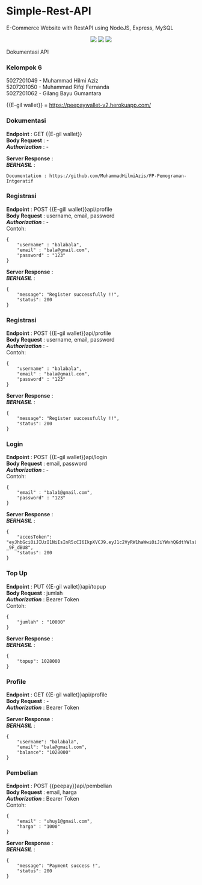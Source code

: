 # Simple-Rest-API
E-Commerce Website with RestAPI using NodeJS, Express, MySQL

<p align="center">
    <img src="https://img.icons8.com/color/100/00000/mysql-logo.png"/>
    <img src="https://img.icons8.com/color/100/00000/javascript--v2.png"/>
    <img src="https://img.icons8.com/color/100/00000/nodejs.png"/>
</p>

Dokumentasi API 
### Kelompok 6
5027201049 - Muhammad Hilmi Aziz <br>
5207201050 - Muhammad Rifqi Fernanda <br>
5027201062 - Gilang Bayu Gumantara <br>

{{E-gil wallet}} = https://peepaywallet-v2.herokuapp.com/

### Dokumentasi
**Endpoint**        : GET {{E-gil wallet}} <br>
**Body Request**    : - <br>
***Authorization*** : - <br>

**Server Response** : <br>
***BERHASIL*** :
```
Documentation : https://github.com/MuhammadHilmiAzis/FP-Pemograman-Intgeratif
```

### Registrasi
**Endpoint**        : POST {{E-gill wallet}}api/profile <br>
**Body Request**    : username, email, password <br>
***Authorization*** : -  <br>
Contoh:
```
{
    "username" : "balabala",
    "email" : "bala@gmail.com",
    "password" : "123"
}
```

**Server Response** :  <br>
***BERHASIL*** :
```
{
    "message": "Register successfully !!",
    "status": 200
}
```

### Registrasi
**Endpoint**        : POST {{E-gil wallet}}api/profile <br>
**Body Request**    : username, email, password <br>
***Authorization*** : - <br>
Contoh:
```
{
    "username" : "balabala",
    "email" : "bala@gmail.com",
    "password" : "123"
}
```

**Server Response** :  <br>
***BERHASIL*** : <br>
```
{
    "message": "Register successfully !!",
    "status": 200
}
```

### Login
**Endpoint**        : POST {{E-gil wallet}}api/login <br>
**Body Request**    : email, password <br>
***Authorization*** : - <br>
Contoh:
```
{
    "email" : "bala1@gmail.com",
    "password" : "123"
}
```

**Server Response** :  <br>
***BERHASIL*** :
```
{
    "accesToken": "eyJhbGciOiJIUzI1NiIsInR5cCI6IkpXVCJ9.eyJ1c2VyRW1haWwiOiJiYWxhQGdtYWlsLmNvbSIsImlhdCI6MTY1NTEyNzAxNCwiZXhwIjoxNjU1MTI3MDc0fQ.QbB3sqL0rI0g4JRMWXLFkWszJndujsq35F-_9F_dBU8",
    "status": 200
}
```

### Top Up
**Endpoint**        : PUT {{E-gil wallet}}api/topup <br>
**Body Request**    : jumlah <br>
***Authorization*** : Bearer Token  <br>
Contoh:
```
{
    "jumlah" : "10000"
}
```

**Server Response** :  <br>
***BERHASIL*** :
```
{
    "topup": 1028000
}
```

### Profile
**Endpoint**        : GET {{E-gil wallet}}api/profile <br>
**Body Request**    : - <br>
***Authorization*** : Bearer Token  <br>


**Server Response** :  <br>
***BERHASIL*** :
```
{
    "username": "balabala",
    "email": "bala@gmail.com",
    "balance": "1028000"
}
```

### Pembelian
**Endpoint**        : POST {{peepay}}api/pembelian <br>
**Body Request**    : email, harga <br>
***Authorization*** : Bearer Token  <br>
Contoh:
```
{
    "email" : "uhuy1@gmail.com",
    "harga" : "1000"
}
```

**Server Response** :  <br>
***BERHASIL*** : 
```
{
    "message": "Payment success !",
    "status": 200
}
```
